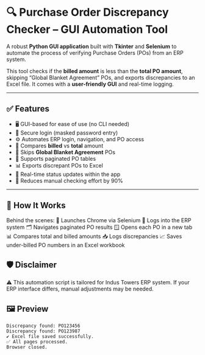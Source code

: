# 🔍 Purchase Order Discrepancy Checker – GUI Automation Tool

A robust **Python GUI application** built with **Tkinter** and **Selenium** to automate the process of verifying Purchase Orders (POs) from an ERP system.

This tool checks if the **billed amount** is less than the **total PO amount**, skipping “Global Blanket Agreement” POs, and exports discrepancies to an Excel file. It comes with a **user-friendly GUI** and real-time logging.

---

## ✅ Features

- 🖥️ GUI-based for ease of use (no CLI needed)
- 🔐 Secure login (masked password entry)
- ⚙️ Automates ERP login, navigation, and PO access
- 🔎 Compares **billed** vs **total** amount
- 🚫 Skips **Global Blanket Agreement** POs
- 📄 Supports paginated PO tables
- 📊 Exports discrepant POs to Excel
- 💬 Real-time status updates within the app
- 💯 Reduces manual checking effort by 90%

---
## 🧠 How It Works
Behind the scenes:
🧭 Launches Chrome via Selenium
🔐 Logs into the ERP system
🗂 Navigates paginated PO results
🪟 Opens each PO in a new tab
📊 Compares total and billed amounts
📥 Logs discrepancies
📈 Saves under-billed PO numbers in an Excel workbook

## 🛡️ Disclaimer
⚠️ This automation script is tailored for Indus Towers ERP system.
If your ERP interface differs, manual adjustments may be needed.

## 🖼️ Preview

```text
Discrepancy found: PO123456
Discrepancy found: PO123987
✔ Excel file saved successfully.
✅ All pages processed.
Browser closed.



